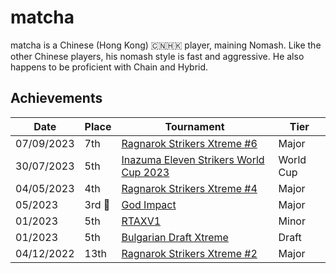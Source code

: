 # matcha

matcha is a Chinese (Hong Kong) :cn::hong_kong: player, maining Nomash.
Like the other Chinese players, his nomash style is fast and aggressive.
He also happens to be proficient with Chain and Hybrid.

## Achievements

|Date|Place|Tournament|Tier|
|-|-|-|-|
| 07/09/2023 | 7th | [Ragnarok Strikers Xtreme #6](../../tournaments/ragna/ragnax6.md) | Major |
| 30/07/2023 | 5th | [Inazuma Eleven Strikers World Cup 2023](../../tournaments/worldcup23.md) | World Cup |
| 04/05/2023 | 4th | [Ragnarok Strikers Xtreme #4](../../tournaments/ragna/ragnax4.md) | Major |
| 05/2023 |3rd :3rd_place_medal: | [God Impact](../../tournaments/misc/godimpact.md) | Major |
| 01/2023 | 5th | [RTAXV1](../../tournaments/rtaxv/rtaxv1.md) | Minor |
| 01/2023 | 5th | [Bulgarian Draft Xtreme](../../tournaments/draft/bgdraftx.md) | Draft |
| 04/12/2022 | 13th | [Ragnarok Strikers Xtreme #2](../../tournaments/ragna/ragnax2.md) | Major |
